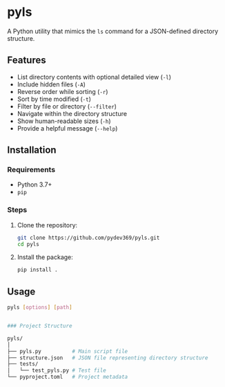 # pyls
A Python utility that mimics the `ls` command for a JSON-defined directory structure.

## Features

- List directory contents with optional detailed view (`-l`)
- Include hidden files (`-A`)
- Reverse order while sorting (`-r`)
- Sort by time modified (`-t`)
- Filter by file or directory (`--filter`)
- Navigate within the directory structure
- Show human-readable sizes (`-h`)
- Provide a helpful message (`--help`)


## Installation

### Requirements

- Python 3.7+
- `pip`

### Steps

1. Clone the repository:

    ```bash
    git clone https://github.com/pydev369/pyls.git
    cd pyls
    ```

2. Install the package:

    ```bash
    pip install .
    ```

## Usage

```bash
pyls [options] [path]


### Project Structure

pyls/
│
├── pyls.py          # Main script file
├── structure.json   # JSON file representing directory structure
├── tests/
│   └── test_pyls.py # Test file
└── pyproject.toml   # Project metadata
